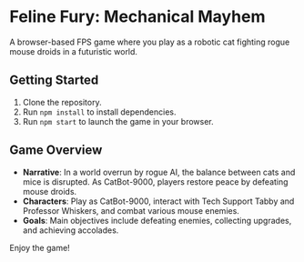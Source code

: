 # Feline Fury: Mechanical Mayhem

A browser-based FPS game where you play as a robotic cat fighting rogue mouse droids in a futuristic world.

## Getting Started

1. Clone the repository.
2. Run `npm install` to install dependencies.
3. Run `npm start` to launch the game in your browser.

## Game Overview

- **Narrative**: In a world overrun by rogue AI, the balance between cats and mice is disrupted. As CatBot-9000, players restore peace by defeating mouse droids.
- **Characters**: Play as CatBot-9000, interact with Tech Support Tabby and Professor Whiskers, and combat various mouse enemies.
- **Goals**: Main objectives include defeating enemies, collecting upgrades, and achieving accolades.

Enjoy the game!
